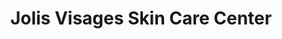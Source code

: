 ---
title: "Jolis Visages Skin Care Center"
url: /bridgeport/jolis-visages-skin-care-center/
shop: Kosmetik
---